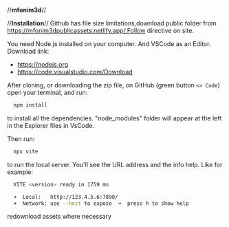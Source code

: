 //**mfonim3d**//

//**Installation**//
Github has file size limitations,download public folder from https://mfonim3dpublicassets.netlify.app/.Follow directive on site.

You need Node.js installed on your computer.
And VSCode as an Editor.
Download link:

- https://nodejs.org
- https://code.visualstudio.com/Download

After cloning, or downloading the zip file, on GitHub (green button `<> Code`) open your terminal, and run:

```bash
  npm install
```

to install all the dependencies.
"node_modules" folder will appear at the left in the Explorer files in VsCode.

Then run:

```bash
  npx vite
```

to run the local server.
You'll see the URL address and the info help. Like for example:

```bash
  VITE <version> ready in 1759 ms

  ➜  Local:   http://123.4.5.6:7890/
  ➜  Network: use --host to expose  ➜  press h to show help
```
redownload assets where necessary
